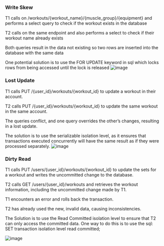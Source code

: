 ### Write Skew

T1 calls on /workouts/{workout_name}/{muscle_group}/{equipment} and performs a select query to check if the workout exists in the database

T2 calls on the same endpoint and also performs a select to check if their workout name already exists

Both queries result in the data not existing so two rows are inserted into the database with the same data

One potential solution is to use the FOR UPDATE keyword in sql which locks rows from being accessed until the lock is released
![image](https://github.com/user-attachments/assets/69765e17-9d18-4260-ad50-f0f43cdd6610)

### Lost Update

T1 calls PUT  /{user_id}/workouts/{workout_id} to update a workout in their account.

T2 calls PUT  /{user_id}/workouts/{workout_id} to update the same workout in the same account.

The queries conflict, and one query overrides the other’s changes, resulting in a lost update.

The solution is to use the serializable isolation level, as it ensures that transactions executed concurrently will have the same result as if they were processed separately. 
![image](https://github.com/user-attachments/assets/cd65155d-e4f9-4692-b744-1740ba0d9949)


### Dirty Read

T1 calls PUT /users/{user_id}/workouts/{workout_id} to update the sets for a workout and writes the uncommitted change to the database.

T2 calls GET /users/{user_id}/workouts and retrieves the workout information, including the uncommitted change made by T1.

T1 encounters an error and rolls back the transaction.

T2 has already used the new, invalid data, causing inconsistencies. 

The Solution is to use the Read Committed isolation level to ensure that T2 can only access the committed data. One way to do this is to use the sql: SET transaction isolation level read committed;


![image](https://github.com/user-attachments/assets/4353f9d4-f383-462b-a5ba-e3539ede0a4b)
